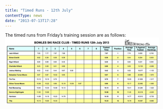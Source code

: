 ```yaml
---
title: "Timed Runs - 12th July"
contentType: news
date: "2013-07-13T17:28"
---
```


The timed runs from Friday’s training session are as follows:
![Results](Bowles_Timed_Runs_12_07_2013.jpg)

